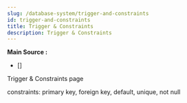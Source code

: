 ```yaml
---
slug: /database-system/trigger-and-constraints
id: trigger-and-constraints
title: Trigger & Constraints
description: Trigger & Constraints
---
```


**Main Source :**

- [] 

Trigger & Constraints page

constraints:
primary key, foreign key, default, unique, not null
